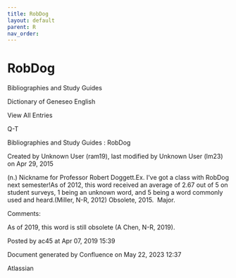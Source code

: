 ```yaml
---
title: RobDog
layout: default
parent: R
nav_order:
---
```


# RobDog

Bibliographies and Study Guides

Dictionary of Geneseo English

View All Entries

Q-T

Bibliographies and Study Guides : RobDog

Created by  Unknown User (ram19), last modified by  Unknown User (lm23) on Apr 29, 2015

(n.) Nickname for Professor Robert Doggett.Ex. I've got a class with RobDog next semester!As of 2012, this word received an average of 2.67 out of 5 on student surveys, 1 being an unknown word, and 5 being a word commonly used and heard.(Miller, N-R, 2012) Obsolete, 2015.  Major.

Comments:

As of 2019, this word is still obsolete (A Chen, N-R, 2019).

Posted by ac45 at Apr 07, 2019 15:39

Document generated by Confluence on May 22, 2023 12:37

Atlassian
